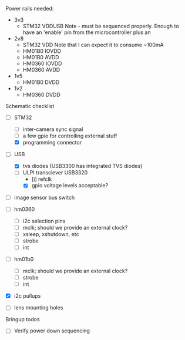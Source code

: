 Power rails needed:
 - 3v3
    - STM32 VDDUSB   Note - must be sequenced properly.
                     Enough to have an 'enable' pin from the microcontroller plus an
 - 2v8
    - STM32 VDD      Note that I can expect it to consume ~100mA
    - HM01B0 IOVDD
    - HM01B0 AVDD
    - HM0360 IOVDD
    - HM0360 AVDD
 - 1v5
    - HM01B0 DVDD
 - 1v2
    - HM0360 DVDD

Schematic checklist
 - [ ] STM32
     - [ ] inter-camera sync signal
     - [ ] a few gpio for controlling external stuff
     - [x] programming connector
 - [ ] USB
     - [x] tvs diodes  (USB3300 has integrated TVS diodes)
     - [ ] ULPI transciever
           USB3320
         - [i] refclk
         - [x] gpio voltage levels acceptable?
 - [ ] image sensor bus switch
 - [ ] hm0360
     - [ ] i2c selection pins
     - [ ] mclk; should we provide an external clock?
     - [ ] xsleep, xshutdown, etc
     - [ ] strobe
     - [ ] int
 - [ ] hm01b0
     - [ ] mclk; should we provide an external clock?
     - [ ] strobe
     - [ ] int
 - [x] i2c pullups
 - [ ] lens mounting holes


Bringup todos
 - [ ] Verify power down sequencing
